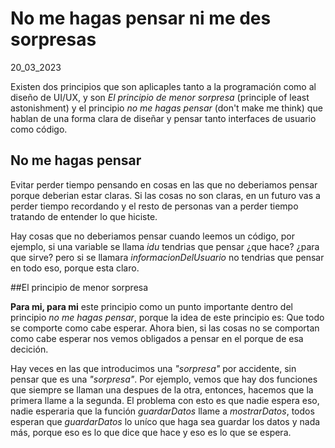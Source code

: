 # No me hagas pensar ni me des sorpresas
20_03_2023

Existen dos principios que son aplicaples tanto a la programación como al diseño de UI/UX, y son *El principio de menor sorpresa* (principle of least astonishment) y el principio *no me hagas pensar* (don't make me think) que hablan de una forma clara de diseñar y pensar tanto interfaces de usuario como código.

## No me hagas pensar

Evitar perder tiempo pensando en cosas en las que no deberiamos pensar porque deberian estar claras. Si las cosas no son claras, en un futuro vas a perder tiempo recordando y el resto de personas van a perder tiempo tratando de entender lo que hiciste.

Hay cosas que no deberiamos pensar cuando leemos un código, por ejemplo, si una variable se llama *idu* tendrias que pensar ¿que hace? ¿para que sirve? pero si se llamara *informacionDelUsuario* no tendrias que pensar en todo eso, porque esta claro.

##El principio de menor sorpresa

**Para mi, para mi** este principio como un punto importante dentro del principio *no me hagas pensar*, porque la idea de este principio es: Que todo se comporte como cabe esperar. Ahora bien, si las cosas no se comportan como cabe esperar nos vemos obligados a pensar en el porque de esa decición.

Hay veces en las que introducimos una *"sorpresa"* por accidente, sin pensar que es una *"sorpresa"*. Por ejemplo, vemos que hay dos funciones que siempre se llaman una despues de la otra, entonces, hacemos que la primera llame a la segunda. El problema con esto es que nadie espera eso, nadie esperaria que la función *guardarDatos* llame a *mostrarDatos*, todos esperan que *guardarDatos* lo uníco que haga sea guardar los datos y nada más, porque eso es lo que dice que hace y eso es lo que se espera.

